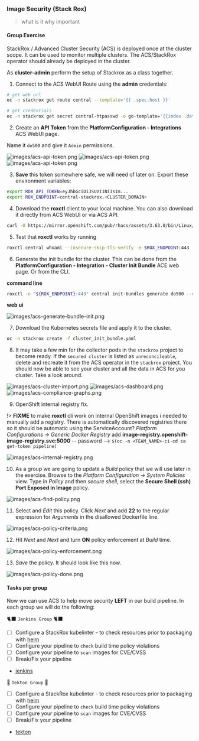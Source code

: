 ### Image Security (Stack Rox)
> what is it why important

#### Group Exercise

StackRox / Advanced Cluster Security (ACS) is deployed once at the cluster scope. It can be used to monitor multiple clusters. The ACS/StackRox operator should already be deployed in the cluster.

As **cluster-admin** perform the setup of Stackrox as a class together.

1. Connect to the ACS WebUI Route using the **admin** credentials:
```bash
# get web url
oc -n stackrox get route central --template='{{ .spec.host }}'
```

```bash
# get credentials
oc -n stackrox get secret central-htpasswd -o go-template='{{index .data "password" | base64decode}}'
```

2. Create an **API Token** from the **PlatformConfiguration - Integrations** ACS WebUI page.

Name it `do500` and give it `Admin` permissions.

![images/acs-api-token.png](images/acs-api-token2.png)
![images/acs-api-token.png](images/acs-api-token-gen.png)
![images/acs-api-token.png](images/acs-api-token.png)

3. **Save** this token somewhere safe, we will need of later on. Export these environment variables:
```bash
export ROX_API_TOKEN=eyJhbGciOiJSUzI1NiIsIm...
export ROX_ENDPOINT=central-stackrox.<CLUSTER_DOMAIN>
```

4. Download the **roxctl** client to your local machine. You can also download it directly from ACS WebUI or via ACS API.
```bash
curl -O https://mirror.openshift.com/pub/rhacs/assets/3.63.0/bin/Linux/roxctl && chmod 755 roxctl
```

5. Test that **roxctl** works by running
```bash
roxctl central whoami --insecure-skip-tls-verify -e $ROX_ENDPOINT:443
```

6. Generate the init bundle for the cluster. This can be done from the **PlatformConfiguration - Integration - Cluster Init Bundle** ACE web page. Or from the CLI.

**command line**

```bash
roxctl -e "${ROX_ENDPOINT}:443" central init-bundles generate do500 --output-secrets cluster_init_bundle.yaml --insecure-skip-tls-verify
```

**web ui**

![images/acs-generate-bundle-init.png](images/acs-generate-bundle-init.png)

7. Download the Kubernetes secrets file and apply it to the cluster.
```bash
oc -n stackrox create -f cluster_init_bundle.yaml
```

8. It may take a few min for the collector pods in the `stackrox` project to become ready. If the `secured cluster` is 
listed as `unreconcileable`, delete and recreate it from the ACS operator in the `stackrox` project. You should now be able to see your cluster and all the data in ACS for you cluster. Take a look around.

![images/acs-cluster-import.png](images/acs-cluster-import.png)
![images/acs-dashboard.png](images/acs-dashboard.png)
![images/acs-compliance-graphs.png](images/acs-compliance-graphs.png)

9. OpenShift internal registry fix.

!> **FIXME** to make **roxctl** cli work on internal OpenShift images i needed to manually add a registry. There is automatically discovered registries there so it should be automatic using the ServiceAccount? *Platform Configurations -> Generic Docker Registry* add **image-registry.openshift-image-registry.svc:5000** -- password --> `$(oc -n <TEAM_NAME>-ci-cd sa get-token pipeline)`

![images/acs-internal-registry.png](images/acs-internal-registry.png)

10. As a group we are going to update a *Build* policy that we will use later in the exercise. Browse to the *Platform Configuration -> System Policies* view. Type in *Policy* and then *secure shell*, select the **Secure Shell (ssh) Port Exposed in Image** policy.

![images/acs-find-policy.png](images/acs-find-policy.png)

11. Select and *Edit* this policy. Click *Next* and add **22** to the regular expression for *Arguments* in the disallowed Dockerfile line.

![images/acs-policy-criteria.png](images/acs-policy-criteria.png)

12. Hit *Next* and *Next* and turn **ON** policy enforcement at *Build* time.

![images/acs-policy-enforcement.png](images/acs-policy-enforcement.png)

13. *Save* the policy. It should look like this now.

![images/acs-policy-done.png](images/acs-policy-done.png)

#### Tasks per group

Now we can use ACS to help move security **LEFT** in our build pipeline. In each group we will do the following:

🐈‍⬛ `Jenkins Group` 🐈‍⬛

- [ ] Configure a StackRox kubelinter - to check resources prior to packaging with [helm](https://hub.tekton.dev/tekton/task/kube-linter)
- [ ] Configure your pipeline to `check` build time policy violations
- [ ] Configure your pipeline to `scan` images for CVE/CVSS
- [ ] Break/Fix your pipeline
- [jenkins](3-revenge-of-the-automated-testing/6a-jenkins.md)

🐅 `Tekton Group` 🐅

- [ ] Configure a StackRox kubelinter - to check resources prior to packaging with [helm](https://hub.tekton.dev/tekton/task/kube-linter)
- [ ] Configure your pipeline to `check` build time policy violations
- [ ] Configure your pipeline to `scan` images for CVE/CVSS
- [ ] Break/Fix your pipeline
- [tekton](3-revenge-of-the-automated-testing/6b-tekton.md)

